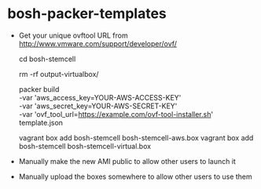 bosh-packer-templates
=====================

* Get your unique ovftool URL from http://www.vmware.com/support/developer/ovf/

    cd bosh-stemcell

    rm -rf output-virtualbox/

    packer build \
      -var 'aws_access_key=YOUR-AWS-ACCESS-KEY' \
      -var 'aws_secret_key=YOUR-AWS-SECRET-KEY' \
      -var 'ovf_tool_url=https://example.com/ovf-tool-installer.sh' \
      template.json


    vagrant box add bosh-stemcell bosh-stemcell-aws.box
    vagrant box add bosh-stemcell bosh-stemcell-virtual.box

* Manually make the new AMI public to allow other users to launch it
* Manually upload the boxes somewhere to allow other users to use them
